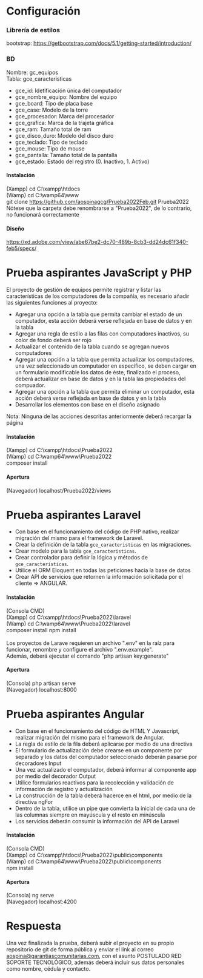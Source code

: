 # Configuración

### Librería de estilos

bootstrap: https://getbootstrap.com/docs/5.1/getting-started/introduction/

### BD

Nombre: gc_equipos <br>
Tabla: gce_caracteristicas

- gce_id: Idetificación única del computador
- gce_nombre_equipo: Nombre del equipo
- gce_board: Tipo de placa base
- gce_case: Modelo de la torre
- gce_procesador: Marca del procesador
- gce_grafica: Marca de la trajeta gráfica
- gce_ram: Tamaño total de ram
- gce_disco_duro: Modelo del disco duro
- gce_teclado: Tipo de teclado
- gce_mouse: Tipo de mouse
- gce_pantalla: Tamaño total de la pantalla
- gce_estado: Estado del registro (0. Inactivo, 1. Activo)

#### Instalación

(Xampp) cd C:\xampp\htdocs <br>
(Wamp) cd C:\wamp64\www <br>
git clone https://github.com/aospinagcg/Prueba2022Feb.git Prueba2022 <br>
Nótese que la carpeta debe renombrarse a "Prueba2022", de lo contrario, no funcionará correctamente <br>

#### Diseño

https://xd.adobe.com/view/abe67be2-dc70-489b-8cb3-dd24dc61f340-feb5/specs/

# Prueba aspirantes JavaScript y PHP

El proyecto de gestión de equipos permite registrar y listar las características de los computadores de la compañía, es necesario añadir las siguientes funciones al proyecto:

- Agregar una opción a la tabla que permita cambiar el estado de un computador, esta acción deberá verse reflejada en base de datos y en la tabla
- Agregar una regla de estilo a las filas con computadores inactivos, su color de fondo deberá ser rojo
- Actualizar el contenido de la tabla cuando se agregan nuevos computadores
- Agregar una opción a la tabla que permita actualizar los computadores, una vez seleccionado un computador en específico, se deben cargar en un formulario modificable los datos de éste, finalizado el proceso, deberá actualizar en base de datos y en la tabla las propiedades del compuador.
- Agregar una opción a la tabla que permita eliminar un computador, esta acción deberá verse reflejada en base de datos y en la tabla
- Desarrollar los elementos con base en el diseño asignado

Nota: Ninguna de las acciones descritas anteriormente deberá recargar la página

#### Instalación

(Xampp) cd C:\xampp\htdocs\Prueba2022 <br>
(Wamp) cd C:\wamp64\www\Prueba2022 <br>
composer install

#### Apertura

(Navegador) localhost/Prueba2022/views

# Prueba aspirantes Laravel

- Con base en el funcionamiento del código de PHP nativo, realizar migración del mismo para el framework de Laravel.
- Crear la definición de la tabla `gce_caracteristicas` en las migraciones.
- Crear modelo para la tabla `gce_caracteristicas`.
- Crear controlador para definir la lógica y métodos de `gce_caracteristicas`.
- Utilice el ORM Eloquent en todas las peticiones hacia la base de datos
- Crear API de servicios que retornen la información solicitada por el cliente => ANGULAR.

#### Instalación

(Consola CMD) <br>
(Xampp) cd C:\xampp\htdocs\Prueba2022\laravel <br>
(Wamp) cd C:\wamp64\www\Prueba2022\laravel <br>
composer install
npm install <br>
<br>
Los proyectos de Larave requieren un archivo ".env" en la raíz para funcionar, renombre y configure el archivo ".env.example". <br>
Además, deberá ejecutar el comando "php artisan key:generate" <br>

#### Apertura

(Consola) php artisan serve <br>
(Navegador) localhost:8000

# Prueba aspirantes Angular

- Con base en el funcionamiento del código de HTML Y Javascript, realizar migración del mismo para el framework de Angular.
- La regla de estilo de la fila deberá aplicarse por medio de una directiva
- El formulario de actualización debe crearse en un componente por separado y los datos del computador seleccionado deberán pasarse por decoradores Input
- Una vez actualizado el computador, deberá informar al componente app por medio del decorador Output
- Utilice formularios reactivos para la recolección y validación de información de registro y actualización
- La construcción de la tabla deberá hacerce en el html, por medio de la directiva ngFor
- Dentro de la tabla, utilice un pipe que convierta la inicial de cada una de las columnas siempre en mayúscula y el resto en minúscula
- Los servicios deberán consumir la información del API de Laravel

#### Instalación

(Consola CMD) <br>
(Xampp) cd C:\xampp\htdocs\Prueba2022\public\components <br>
(Wamp) cd C:\wamp64\www\Prueba2022\public\components <br>
npm install

#### Apertura

(Consola) ng serve <br>
(Navegador) localhost:4200

# Respuesta

Una vez finalizada la prueba, deberá subir el proyecto en su propio repositorio de git de forma pública y enviar el link al correo aospina@garantiascomunitarias.com,
con el asunto POSTULADO RED SOPORTE TECNOLÓGICO, además deberá incluir sus datos personales como nombre, cédula y contacto.
